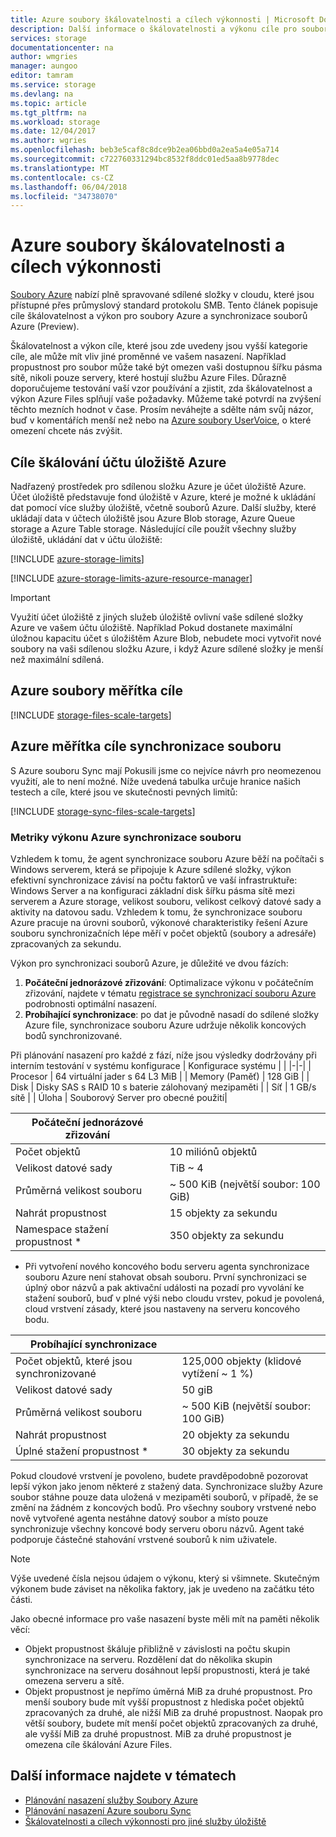 ```yaml
---
title: Azure soubory škálovatelnosti a cílech výkonnosti | Microsoft Docs
description: Další informace o škálovatelnosti a výkonu cíle pro soubory, Azure, včetně kapacitu, rychlost požadavků a omezení šířky pásma pro příchozí a odchozí.
services: storage
documentationcenter: na
author: wmgries
manager: aungoo
editor: tamram
ms.service: storage
ms.devlang: na
ms.topic: article
ms.tgt_pltfrm: na
ms.workload: storage
ms.date: 12/04/2017
ms.author: wgries
ms.openlocfilehash: beb3e5caf8c8dce9b2ea06bbd0a2ea5a4e05a714
ms.sourcegitcommit: c722760331294bc8532f8ddc01ed5aa8b9778dec
ms.translationtype: MT
ms.contentlocale: cs-CZ
ms.lasthandoff: 06/04/2018
ms.locfileid: "34738070"
---
```

# <a name="azure-files-scalability-and-performance-targets"></a>Azure soubory škálovatelnosti a cílech výkonnosti
[Soubory Azure](storage-files-introduction.md) nabízí plně spravované sdílené složky v cloudu, které jsou přístupné přes průmyslový standard protokolu SMB. Tento článek popisuje cíle škálovatelnost a výkon pro soubory Azure a synchronizace souborů Azure (Preview).

Škálovatelnost a výkon cíle, které jsou zde uvedeny jsou vyšší kategorie cíle, ale může mít vliv jiné proměnné ve vašem nasazení. Například propustnost pro soubor může také být omezen vaši dostupnou šířku pásma sítě, nikoli pouze servery, které hostují službu Azure Files. Důrazně doporučujeme testování vaší vzor používání a zjistit, zda škálovatelnost a výkon Azure Files splňují vaše požadavky. Můžeme také potvrdí na zvýšení těchto mezních hodnot v čase. Prosím neváhejte a sdělte nám svůj názor, buď v komentářích menší než nebo na [Azure soubory UserVoice](https://feedback.azure.com/forums/217298-storage/category/180670-files), o které omezení chcete nás zvýšit.

## <a name="azure-storage-account-scale-targets"></a>Cíle škálování účtu úložiště Azure
Nadřazený prostředek pro sdílenou složku Azure je účet úložiště Azure. Účet úložiště představuje fond úložiště v Azure, které je možné k ukládání dat pomocí více služby úložiště, včetně souborů Azure. Další služby, které ukládají data v účtech úložiště jsou Azure Blob storage, Azure Queue storage a Azure Table storage. Následující cíle použít všechny služby úložiště, ukládání dat v účtu úložiště:

[!INCLUDE [azure-storage-limits](../../../includes/azure-storage-limits.md)]

[!INCLUDE [azure-storage-limits-azure-resource-manager](../../../includes/azure-storage-limits-azure-resource-manager.md)]

> [!Important]  
> Využití účet úložiště z jiných služeb úložiště ovlivní vaše sdílené složky Azure ve vašem účtu úložiště. Například Pokud dostanete maximální úložnou kapacitu účet s úložištěm Azure Blob, nebudete moci vytvořit nové soubory na vaši sdílenou složku Azure, i když Azure sdílené složky je menší než maximální sdílená.

## <a name="azure-files-scale-targets"></a>Azure soubory měřítka cíle
[!INCLUDE [storage-files-scale-targets](../../../includes/storage-files-scale-targets.md)]

## <a name="azure-file-sync-scale-targets"></a>Azure měřítka cíle synchronizace souboru
S Azure souboru Sync mají Pokusili jsme co nejvíce návrh pro neomezenou využití, ale to není možné. Níže uvedená tabulka určuje hranice našich testech a cíle, které jsou ve skutečnosti pevných limitů:

[!INCLUDE [storage-sync-files-scale-targets](../../../includes/storage-sync-files-scale-targets.md)]

### <a name="azure-file-sync-performance-metrics"></a>Metriky výkonu Azure synchronizace souboru
Vzhledem k tomu, že agent synchronizace souboru Azure běží na počítači s Windows serverem, která se připojuje k Azure sdílené složky, výkon efektivní synchronizace závisí na počtu faktorů ve vaší infrastruktuře: Windows Server a na konfiguraci základní disk šířku pásma sítě mezi serverem a Azure storage, velikost souboru, velikost celkový datové sady a aktivity na datovou sadu. Vzhledem k tomu, že synchronizace souboru Azure pracuje na úrovni souborů, výkonové charakteristiky řešení Azure souboru synchronizačních lépe měří v počet objektů (soubory a adresáře) zpracovaných za sekundu. 
 
Výkon pro synchronizaci souborů Azure, je důležité ve dvou fázích:
1. **Počáteční jednorázové zřizování**: Optimalizace výkonu v počátečním zřizování, najdete v tématu [registrace se synchronizací souboru Azure](storage-sync-files-deployment-guide.md#onboarding-with-azure-file-sync) podrobnosti optimální nasazení.
2. **Probíhající synchronizace**: po dat je původně nasadí do sdílené složky Azure file, synchronizace souboru Azure udržuje několik koncových bodů synchronizované.

Při plánování nasazení pro každé z fází, níže jsou výsledky dodržovány při interním testování v systému konfigurace
| Konfigurace systému |  |
|-|-|
| Procesor | 64 virtuální jader s 64 L3 MiB |
| Memory (Paměť) | 128 GiB |
| Disk | Disky SAS s RAID 10 s baterie zálohovaný mezipaměti |
| Síť | 1 GB/s sítě |
| Úloha | Souborový Server pro obecné použití|

| Počáteční jednorázové zřizování  |  |
|-|-|
| Počet objektů | 10 miliónů objektů | 
| Velikost datové sady| TiB ~ 4 |
| Průměrná velikost souboru | ~ 500 KiB (největší soubor: 100 GiB) |
| Nahrát propustnost | 15 objekty za sekundu |
| Namespace stažení propustnost * | 350 objekty za sekundu |
 
* Při vytvoření nového koncového bodu serveru agenta synchronizace souboru Azure není stahovat obsah souboru. První synchronizaci se úplný obor názvů a pak aktivační události na pozadí pro vyvolání ke stažení souborů, buď v plné výši nebo cloudu vrstev, pokud je povolená, cloud vrstvení zásady, které jsou nastaveny na serveru koncového bodu.

| Probíhající synchronizace  |   |
|-|--|
| Počet objektů, které jsou synchronizované| 125,000 objekty (klidové vytížení ~ 1 %) | 
| Velikost datové sady| 50 giB |
| Průměrná velikost souboru | ~ 500 KiB (největší soubor: 100 GiB) |
| Nahrát propustnost | 20 objekty za sekundu |
| Úplné stažení propustnost * | 30 objekty za sekundu |
 
Pokud cloudové vrstvení je povoleno, budete pravděpodobně pozorovat lepší výkon jako jenom některé z stažený data. Synchronizace služby Azure soubor stáhne pouze data uložená v mezipaměti souborů, v případě, že se změní na žádném z koncových bodů. Pro všechny soubory vrstvené nebo nově vytvořené agenta nestáhne datový soubor a místo pouze synchronizuje všechny koncové body serveru oboru názvů. Agent také podporuje částečné stahování vrstvené souborů k nim uživatele. 
 
> [!Note]  
> Výše uvedené čísla nejsou údajem o výkonu, který si všimnete. Skutečným výkonem bude záviset na několika faktory, jak je uvedeno na začátku této části.

Jako obecné informace pro vaše nasazení byste měli mít na paměti několik věcí:
- Objekt propustnost škáluje přibližně v závislosti na počtu skupin synchronizace na serveru. Rozdělení dat do několika skupin synchronizace na serveru dosáhnout lepší propustnosti, která je také omezena serveru a sítě.
- Objekt propustnost je nepřímo úměrná MiB za druhé propustnost. Pro menší soubory bude mít vyšší propustnost z hlediska počet objektů zpracovaných za druhé, ale nižší MiB za druhé propustnost. Naopak pro větší soubory, budete mít menší počet objektů zpracovaných za druhé, ale vyšší MiB za druhé propustnost. MiB za druhé propustnost je omezena cíle škálování Azure Files. 

## <a name="see-also"></a>Další informace najdete v tématech
- [Plánování nasazení služby Soubory Azure](storage-files-planning.md)
- [Plánování nasazení Azure souboru Sync](storage-sync-files-planning.md)
- [Škálovatelnosti a cílech výkonnosti pro jiné služby úložiště](../common/storage-scalability-targets.md)